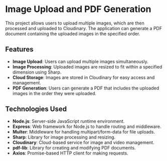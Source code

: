 # Image Upload and PDF Generation

This project allows users to upload multiple images, which are then processed and uploaded to Cloudinary. The application can generate a PDF document containing the uploaded images in the specified order.

## Features

- **Image Upload**: Users can upload multiple images simultaneously.
- **Image Processing**: Uploaded images are resized to fit within a specified dimension using Sharp.
- **Cloud Storage**: Images are stored in Cloudinary for easy access and management.
- **PDF Generation**: Users can generate a PDF that includes the uploaded images in the order they were uploaded.

## Technologies Used

- **Node.js**: Server-side JavaScript runtime environment.
- **Express**: Web framework for Node.js to handle routing and middleware.
- **Multer**: Middleware for handling multipart/form-data for file uploads.
- **Sharp**: Library for image processing and resizing.
- **Cloudinary**: Cloud-based service for image and video management.
- **pdf-lib**: Library for creating and modifying PDF documents.
- **Axios**: Promise-based HTTP client for making requests.
